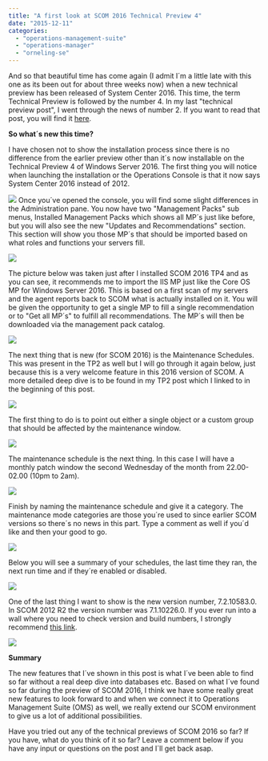 ```yaml
---
title: "A first look at SCOM 2016 Technical Preview 4"
date: "2015-12-11"
categories: 
  - "operations-management-suite"
  - "operations-manager"
  - "orneling-se"
---
```


And so that beautiful time has come again (I admit I´m a little late with this one as its been out for about three weeks now) when a new technical preview has been released of System Center 2016. This time, the term Technical Preview is followed by the number 4. In my last "technical preview post", I went through the news of number 2. If you want to read that post, you will find it [here](http://blog.orneling.se/2015/05/a-first-look-at-the-scom-2016-technical-preview-2/).

**So what´s new this time?**

I have chosen not to show the installation process since there is no difference from the earlier preview other than it´s now installable on the Technical Preview 4 of Windows Server 2016. The first thing you will notice when launching the installation or the Operations Console is that it now says System Center 2016 instead of 2012.

![](images/121115_0936_Afirstlooka1.png)  Once you´ve opened the console, you will find some slight differences in the Administration pane. You now have two "Management Packs" sub menus, Installed Management Packs which shows all MP´s just like before, but you will also see the new "Updates and Recommendations" section. This section will show you those MP´s that should be imported based on what roles and functions your servers fill.

![](images/121115_0936_Afirstlooka2.png)

The picture below was taken just after I installed SCOM 2016 TP4 and as you can see, it recommends me to import the IIS MP just like the Core OS MP for Windows Server 2016. This is based on a first scan of my servers and the agent reports back to SCOM what is actually installed on it. You will be given the opportunity to get a single MP to fill a single recommendation or to "Get all MP´s" to fulfill all recommendations. The MP´s will then be downloaded via the management pack catalog.

![](images/121115_0936_Afirstlooka3.png)

The next thing that is new (for SCOM 2016) is the Maintenance Schedules. This was present in the TP2 as well but I will go through it again below, just because this is a very welcome feature in this 2016 version of SCOM. A more detailed deep dive is to be found in my TP2 post which I linked to in the beginning of this post.

![](images/121115_0936_Afirstlooka4.png)

The first thing to do is to point out either a single object or a custom group that should be affected by the maintenance window.

![](images/121115_0936_Afirstlooka5.png)

The maintenance schedule is the next thing. In this case I will have a monthly patch window the second Wednesday of the month from 22.00-02.00 (10pm to 2am).

![](images/121115_0936_Afirstlooka6.png)

Finish by naming the maintenance schedule and give it a category. The maintenance mode categories are those you´re used to since earlier SCOM versions so there´s no news in this part. Type a comment as well if you´d like and then your good to go.

![](images/121115_0936_Afirstlooka7.png)

Below you will see a summary of your schedules, the last time they ran, the next run time and if they´re enabled or disabled.

![](images/121115_0936_Afirstlooka8.png)

One of the last thing I want to show is the new version number, 7.2.10583.0. In SCOM 2012 R2 the version number was 7.1.10226.0. If you ever run into a wall where you need to check version and build numbers, I strongly recommend [this link](https://buildnumbers.wordpress.com/scom/).

![](images/121115_0936_Afirstlooka9.png)

**Summary**

The new features that I´ve shown in this post is what I´ve been able to find so far without a real deep dive into databases etc. Based on what I´ve found so far during the preview of SCOM 2016, I think we have some really great new features to look forward to and when we connect it to Operations Management Suite (OMS) as well, we really extend our SCOM environment to give us a lot of additional possibilities.

Have you tried out any of the technical previews of SCOM 2016 so far? If you have, what do you think of it so far? Leave a comment below if you have any input or questions on the post and I´ll get back asap.
